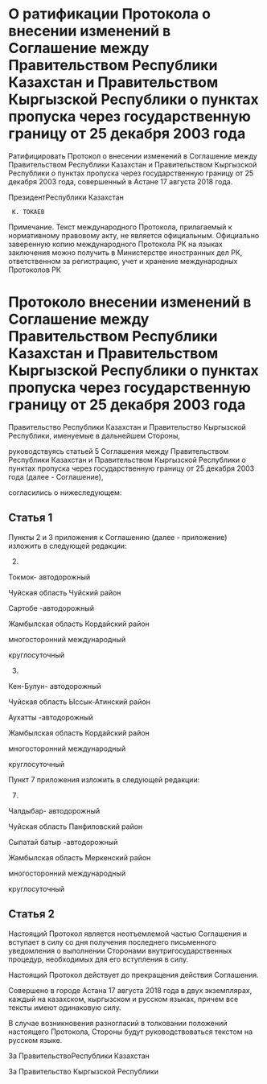 # О ратификации Протокола о внесении изменений в Соглашение между Правительством Республики Казахстан и Правительством Кыргызской Республики о пунктах пропуска через государственную границу от 25 декабря 2003 года 

Ратифицировать Протокол о внесении изменений в Соглашение между Правительством Республики Казахстан и Правительством Кыргызской Республики о пунктах пропуска через государственную границу от 25 декабря 2003 года, совершенный в Астане 17 августа 2018 года.

ПрезидентРеспублики Казахстан

     К. ТОКАЕВ

Примечание. Текст международного Протокола, прилагаемый к нормативному правовому акту, не является официальным. Официально заверенную копию международного Протокола РК на языках заключения можно получить в Министерстве иностранных дел РК, ответственном за регистрацию, учет и хранение международных Протоколов РК

# Протоколо внесении изменений в Соглашение между Правительством Республики Казахстан и Правительством Кыргызской Республики о пунктах пропуска через государственную границу от 25 декабря 2003 года

Правительство Республики Казахстан и Правительство Кыргызской Республики, именуемые в дальнейшем Стороны,

руководствуясь статьей 5 Соглашения между Правительством Республики Казахстан и Правительством Кыргызской Республики о пунктах пропуска через государственную границу от 25 декабря 2003 года (далее - Соглашение),

согласились о нижеследующем:

## Статья 1

Пункты 2 и 3 приложения к Соглашению (далее - приложение) изложить в следующей редакции:

2.

Ток­мок- ав­то­до­рож­ный

Чуй­ская об­ласть Чуй­ский рай­он

Сарт­о­бе -ав­то­до­рож­ный

Жам­был­ская об­ласть Кор­дай­ский рай­он

мно­го­сто­рон­ний меж­ду­на­род­ный

круг­ло­су­точ­ный

3.

Кен-Бу­лун- ав­то­до­рож­ный

Чуй­ская об­ласть Ыс­сык-Атин­ский рай­он

Аухат­ты -ав­то­до­рож­ный

Жам­был­ская об­ласть Кор­дай­ский рай­он

мно­го­сто­рон­ний меж­ду­на­род­ный

круг­ло­су­точ­ный

Пункт 7 приложения изложить в следующей редакции:

7.

Чал­ды­бар- ав­то­до­рож­ный

Чуй­ская об­ласть Пан­фи­лов­ский рай­он

Сы­па­тай ба­тыр -ав­то­до­рож­ный

Жам­был­ская об­ласть Мер­кен­ский рай­он

мно­го­сто­рон­ний меж­ду­на­род­ный

круг­ло­су­точ­ный

## Статья 2

Настоящий Протокол является неотъемлемой частью Соглашения и вступает в силу со дня получения последнего письменного уведомления о выполнении Сторонами внутригосударственных процедур, необходимых для его вступления в силу.

Настоящий Протокол действует до прекращения действия Соглашения.

Совершено в городе Астана 17 августа 2018 года в двух экземплярах, каждый на казахском, кыргызском и русском языках, причем все тексты имеют одинаковую силу.

В случае возникновения разногласий в толковании положений настоящего Протокола, Стороны будут руководствоваться текстом на русском языке.

За ПравительствоРеспублики Казахстан

За Правительство Кыргызской Республики

      

